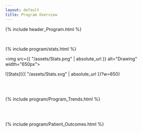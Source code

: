 ```yaml
---
layout: default
title: Program Overview
---
```

{% include header_Program.html %}

<br>

{% include program/stats.html %}

<img src={{ "/assets/Stats.png" | absolute_url }} alt="Drawing" width="650px">

![Stats]({{ "/assets/Stats.svg" | absolute_url }}?w=650) <!-- .element style= "width=650px" -->



<br><br>

{% include program/Program_Trends.html %}

<br><br>

{% include program/Patient_Outcomes.html %}
